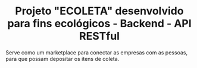 <h1 align="center">
  <br>
  Projeto "ECOLETA" desenvolvido para fins ecológicos - Backend - API RESTful
  <br>
</h1>

<p>Serve como um marketplace para conectar as empresas com as pessoas, para que possam depositar os itens de coleta.</p>
